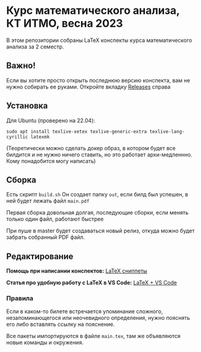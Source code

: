 # Курс математического анализа, КТ ИТМО, весна 2023
В этом репозитории собраны LaTeX конспекты курса математического анализа за 2 семестр.

## Важно!
Если вы хотите просто открыть последнюю версию конспекта, вам не нужно собирать ее руками. Откройте вкладку [Releases](https://github.com/fessur/Math-Analysis-notes/releases) справа

## Установка
Для Ubuntu (проверено на 22.04):
```shell
sudo apt install texlive-xetex texlive-generic-extra texlive-lang-cyrillic latexmk
```
(Теоретически можно сделать докер образ, в котором будет все билдится и не нужно ничего ставить,
но это работает архи-медленнно. Кому понадобится могу написать)

## Сборка
Есть скрипт `build.sh`
Он создает папку `out`, если билд был успешен, в ней будет лежать файл `main.pdf`

Первая сборка довольная долгая, последующие сборки, если менять только один файл, работают быстрее

При пуше в master будет создаваться новый релиз, откуда можно будет забрать собранный PDF файл.

## Редактирование
**Помощь при написании конспектов:** [LaTeX сниппеты](latex.hsnips)

**Статья про удобную работу с LaTeX в VS Code:** [LaTeX + VS Code](https://habr.com/ru/post/711830/)

### Правила
Если в каком-то билете встречается упоминание сложного, незапоминающегося или неочевидного определения, нужно пояснять его либо вставлять ссылку на пояснение.

Все пакеты импортируются в файле `main.tex`, там же объявляются новые команды и окружения.
